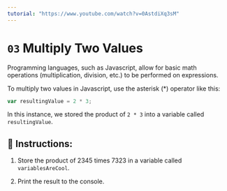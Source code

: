 ```yaml
---
tutorial: "https://www.youtube.com/watch?v=0AstdiXq3sM"
---
```


# `03` Multiply Two Values

Programming languages, such as Javascript, allow for basic math operations (multiplication, division, etc.) to be performed on expressions.

To multiply two values in Javascript, use the asterisk (*) operator like this:

```js
var resultingValue = 2 * 3;
```

In this instance, we stored the product of `2 * 3` into a variable called `resultingValue`.

## 📝  Instructions:

1. Store the product of 2345 times 7323 in a variable called `variablesAreCool`.

2. Print the result to the console.
